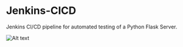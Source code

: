 # Jenkins-CICD
Jenkins CI/CD pipeline for automated testing of a Python Flask Server.

![Alt text](images/Jenkings.png)